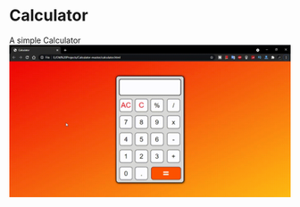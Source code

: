 # Calculator
A simple Calculator
![alt text](https://github.com/mohitrathod7/Calculator/blob/main/preview.gif?raw=true)
